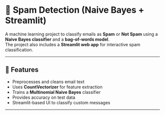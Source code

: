 # 📧 Spam Detection (Naive Bayes + Streamlit)

A machine learning project to classify emails as **Spam** or **Not Spam** using a **Naive Bayes classifier** and a **bag-of-words model**.  
The project also includes a **Streamlit web app** for interactive spam classification.

---

## 🚀 Features
- Preprocesses and cleans email text
- Uses **CountVectorizer** for feature extraction
- Trains a **Multinomial Naive Bayes** classifier
- Provides accuracy on test data
- Streamlit-based UI to classify custom messages

---
